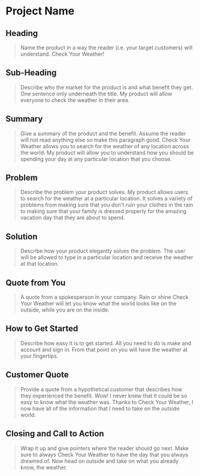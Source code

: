 # Project Name #

<!-- 
> This material was originally posted [here](http://www.quora.com/What-is-Amazons-approach-to-product-development-and-product-management). It is reproduced here for posterities sake.

There is an approach called "working backwards" that is widely used at Amazon. They work backwards from the customer, rather than starting with an idea for a product and trying to bolt customers onto it. While working backwards can be applied to any specific product decision, using this approach is especially important when developing new products or features.

For new initiatives a product manager typically starts by writing an internal press release announcing the finished product. The target audience for the press release is the new/updated product's customers, which can be retail customers or internal users of a tool or technology. Internal press releases are centered around the customer problem, how current solutions (internal or external) fail, and how the new product will blow away existing solutions.

If the benefits listed don't sound very interesting or exciting to customers, then perhaps they're not (and shouldn't be built). Instead, the product manager should keep iterating on the press release until they've come up with benefits that actually sound like benefits. Iterating on a press release is a lot less expensive than iterating on the product itself (and quicker!).

If the press release is more than a page and a half, it is probably too long. Keep it simple. 3-4 sentences for most paragraphs. Cut out the fat. Don't make it into a spec. You can accompany the press release with a FAQ that answers all of the other business or execution questions so the press release can stay focused on what the customer gets. My rule of thumb is that if the press release is hard to write, then the product is probably going to suck. Keep working at it until the outline for each paragraph flows. 

Oh, and I also like to write press-releases in what I call "Oprah-speak" for mainstream consumer products. Imagine you're sitting on Oprah's couch and have just explained the product to her, and then you listen as she explains it to her audience. That's "Oprah-speak", not "Geek-speak".

Once the project moves into development, the press release can be used as a touchstone; a guiding light. The product team can ask themselves, "Are we building what is in the press release?" If they find they're spending time building things that aren't in the press release (overbuilding), they need to ask themselves why. This keeps product development focused on achieving the customer benefits and not building extraneous stuff that takes longer to build, takes resources to maintain, and doesn't provide real customer benefit (at least not enough to warrant inclusion in the press release).
 -->
 
## Heading ##
  > Name the product in a way the reader (i.e. your target customers) will understand.
  Check Your Weather!

## Sub-Heading ##
  > Describe who the market for the product is and what benefit they get. One sentence only underneath the title.
  My product will allow everyone to check the weather in their area.

## Summary ##
  > Give a summary of the product and the benefit. Assume the reader will not read anything else so make this paragraph good.
  Check Your Weather allows you to search for the weather of any location across the world. My product will allow you to understand how you should be spending your day at any particular location that you choose. 

## Problem ##
  > Describe the problem your product solves.
  My product allows users to search for the weather at a particular location. It solves a variety of problems from making sure that you don't ruin your clothes in the rain to making sure that your family is dressed properly for the amazing vacation day that they are about to spend. 

## Solution ##
  > Describe how your product elegantly solves the problem.
  The user will be allowed to type in a particular location and receive the weather at that location. 

## Quote from You ##
  > A quote from a spokesperson in your company.
  Rain or shine Check Your Weather will let you know what the world looks like on the outside, while you are on the inside. 

## How to Get Started ##
  > Describe how easy it is to get started.
All you need to do is make and account and sign in. From that point on you will have the weather at your fingertips. 

## Customer Quote ##
  > Provide a quote from a hypothetical customer that describes how they experienced the benefit.
  Wow! I never knew that it could be so easy to know what the weather was. Thanks to Check Your Weather, I now have all of the information that I need to take on the outside world. 

## Closing and Call to Action ##
  > Wrap it up and give pointers where the reader should go next.
  Make sure to always Check Your Weather to have the day that you always dreamed of. Now head on outside and take on what you already know, the weather. 
